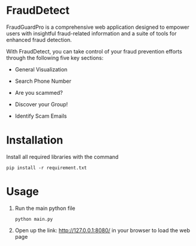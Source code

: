 # FraudDetect
FraudGuardPro is a comprehensive web application designed to empower users with insightful fraud-related information and a suite of tools for enhanced fraud detection. 

With FraudDetect, you can take control of your fraud prevention efforts through the following five key sections:

* General Visualization

* Search Phone Number

* Are you scammed?

* Discover your Group!

* Identify Scam Emails

# Installation 
Install all required libraries with the command

`pip install -r requirement.txt`

# Usage
1. Run the main python file


   `python main.py`

   
1. Open up the link: http://127.0.0.1:8080/ in your browser to load the web page
